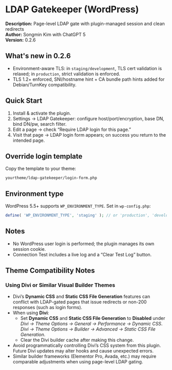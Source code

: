# LDAP Gatekeeper (WordPress)

**Description:** Page-level LDAP gate with plugin-managed session and clean redirects  
**Author:** Songmin Kim with ChatGPT 5  
**Version:** 0.2.6

## What's new in 0.2.6
- Environment-aware TLS: in `staging/development`, TLS cert validation is relaxed; in `production`, strict validation is enforced.
- TLS 1.2+ enforced, SNI/hostname hint + CA bundle path hints added for Debian/TurnKey compatibility.

## Quick Start
1. Install & activate the plugin.
2. Settings → LDAP Gatekeeper: configure host/port/encryption, base DN, bind DN/pw, search filter.
3. Edit a page → check “Require LDAP login for this page.”
4. Visit that page → LDAP login form appears; on success you return to the intended page.

## Override login template
Copy the template to your theme:
```
yourtheme/ldap-gatekeeper/login-form.php
```

## Environment type
WordPress 5.5+ supports `WP_ENVIRONMENT_TYPE`. Set in `wp-config.php`:
```php
define( 'WP_ENVIRONMENT_TYPE', 'staging' ); // or 'production', 'development', 'local'
```

## Notes
- No WordPress user login is performed; the plugin manages its own session cookie.
- Connection Test includes a live log and a “Clear Test Log” button.

## Theme Compatibility Notes

### Using Divi or Similar Visual Builder Themes
- Divi’s **Dynamic CSS** and **Static CSS File Generation** features can conflict with LDAP-gated pages that issue redirects or non-200 responses (such as login forms).
- When using **Divi**:
  - Set **Dynamic CSS** and **Static CSS File Generation** to **Disabled** under <br />
      *Divi → Theme Options → General → Performance → Dynamic CSS*. <br />
      *Divi → Theme Options → Builder → Advanced → Static CSS File Generation*.
  - Clear the Divi builder cache after making this change.
- Avoid programmatically controlling Divi’s CSS system from this plugin. Future Divi updates may alter hooks and cause unexpected errors.
- Similar builder frameworks (Elementor Pro, Avada, etc.) may require comparable adjustments when using page-level LDAP gating.
